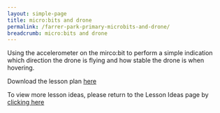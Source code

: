 ```yaml
---
layout: simple-page
title: micro:bits and drone
permalink: /farrer-park-primary-microbits-and-drone/
breadcrumb: micro:bits and drone
---
```


Using the accelerometer on the mirco:bit to perform a simple indication which direction the drone is flying and how stable the drone is when hovering.

Download the lesson plan [here](/files/lesson-plans/primary-schools/design-and-technology/Farrer-Park-Primary-microbits-and-drone.pdf)

To view more lesson ideas, please return to the Lesson Ideas page by [clicking here](/in-schools/digital-maker/lesson-ideas-primary/)

